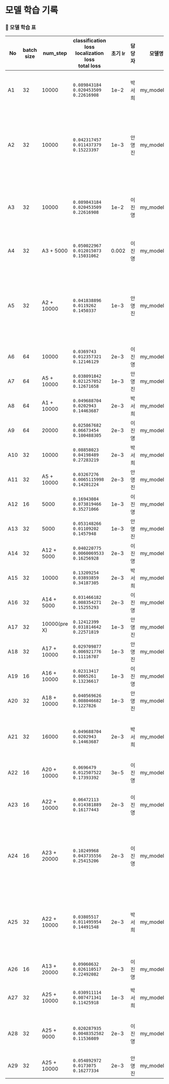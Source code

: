# 모델 학습 기록


### 🤖 모델 학습 표 
|No|batch size|num_step|classification loss<br>localization loss<br>total loss|초기 lr|담당자|모델명|성능|학습데이터|날짜|
|--|----------|--------|----------------------------------------------|--------|---------|------|----|----------|--|
|A1|32|10000|```0.089843184```<br>```0.020453509```<br>```0.22616908```|1e-2|박서희|my_model_1|8000 대 부터 <br>학습 시간 100단위로 느려짐|전체 + 인터넷|09.27|
|A2|32|10000|```0.042317457```<br>```0.011437379```<br>```0.15223397```|1e-3|안영진|my_model_1|3하늘보리, 2진로, 비타500 펭수,<br> 웰치스 포도(진열장) 안 잡힘|전체 + 인터넷|09.27|
|A3|32|10000|```0.089843184```<br>```0.020453509```<br>```0.22616908```|1e-2|이진영|my_model_1|박카스, 하이트, 진로, 마운틴듀 안잡힘<br> 나머지는 잘 잡힘|전체 + 인터넷|09.27|
|A4|32|A3 + 5000|```0.050022967```<br>```0.012015073```<br>```0.15031062```|0.002|이진영|my_model_2|사진에서 음료수가 클수록 잘 잡힘|전체 + 인터넷|09.27|
|A5|32|A2 + 10000|```0.041838896```<br>```0.0119262```<br>```0.1450337```|1e-3|안영진|my_model_2|3하늘보리 1개, 2진로 2개<br>비타500 펭수 O<br>웰치스 포도(진열), 비락식혜(진열) 안 잡힘|전체 + 인터넷<br>300x300|09.27|
|A6|64|10000|```0.0369743```<br>```0.012357321```<br>```0.12146129```|2e-3|이진영|my_model_3|매우 안좋음|전체 + 인터넷<br>100*100|09.28|
|A7|64|A5 + 10000|```0.038091842```<br>```0.021257052```<br>```0.12671658```|1e-3|안영진|my_model_3|75% 이상 38/77|전체 + 인터넷<br>100x100|09.28|
|A8|64|A1 + 10000|```0.049688704```<br>```0.0202943```<br>```0.14463687```|2e-3|박서희|my_model_3|50% 확률|전체 + 인터넷<br>100*100|09.28|
|A9|64|20000|```0.025867682```<br>```0.06673454```<br>```0.100488305```|2e-3|이진영|my_model_4|매우 안좋음|전체 + 인터넷<br>200*200|09.28|
|A10|32|10000|```0.08858023```<br>```0.04198489```<br>```0.27283219```|2e-3|박서희|my_model_4|좋지 않음|전체 + 인터넷<br>300*300|09.28|
|A11|32|A5 + 10000|```0.03267276```<br>```0.0065115998```<br>```0.14201224```|2e-3|안영진|my_model_4|75% 이상 70/77|전체 + 인터넷<br>100x100|09.28|
|A12|16|5000|```0.16943084```<br>```0.073819466```<br>```0.35271066```|1e-3|이진영|my_model_5|애매함|전체 + 인터넷<br>400*400|09.28|
|A13|32|5000|```0.053148266```<br>```0.01109202```<br>```0.1457948```|1e-3|안영진|my_model_5|75%이상 47/77|전체 + 인터넷<br>320x320|09.28|
|A14|32|A12 + 5000|```0.040220775```<br>```0.0060069533```<br>```0.16256928```|2e-3|이진영|my_model_6|대부분 정확도까지 잘 나옴|전체 + 인터넷<br>300*300|09.28|
|A15|32|10000|```0.13209254```<br>```0.03893859```<br>```0.34187305```|2e-3|박서희|my_model_5|별로 좋지 않음|전체 + 인터넷<br>300*300|09.29|
|A16|32|A14 + 5000|```0.031466182```<br>```0.008354271```<br>```0.15255293```|2e-3|이진영|my_model_7|나름 괜찮지만.. 아쉬움|전체 + 인터넷<br>300*300|09.29|
|A17|32|10000(pre X)|```0.12412399```<br>```0.031814642```<br>```0.22571819```|1e-3|안영진|my_model_6|75% 64/77|전체 + 인터넷<br>300*300|09.29|
|A18|32|A17 + 10000|```0.029709877```<br>```0.006921776```<br>```0.11116707```|1e-3|안영진|my_model_7|75% 70/77|전체 + 인터넷<br>320*320|09.29|
|A19|16|A16 + 10000|```0.02313417```<br>```0.0065261```<br>```0.13236617```|1e-3|이진영|my_model_8|괜찮음|전체 + 인터넷<br>300*300|09.29|
|A20|32|A18 + 10000|```0.040569626```<br>```0.008046682```<br>```0.1227826```|1e-3|안영진|my_model_8|75% 71/77|전체 + 인터넷<br>320*320|09.29|
|A21|32|16000|```0.049688704```<br>```0.0202943```<br>```0.14463687```|2e-3|박서희|my_model_6|코카콜라 여러 개,진열된 웰치스,<br>비락식혜 인식x|전체 + 인터넷<br>300*300|09.29|
|A22|16|A20 + 10000|```0.0696479```<br>```0.012507522```<br>```0.17393392```|3e-5|이진영|my_model_9|A20보다 정확도가 더 올라감|전체 + 인터넷<br>300*300|09.29|
|A23|16|A22 + 10000|```0.06472113```<br>```0.014381889```<br>```0.16177443```|2e-3|이진영|my_model_10|A21보다 정확도가 더 올라감<br>깃허브 모델 9번|전체 + 인터넷<br>300*300|09.29|
|A24|16|A23 + 20000|```0.10249968```<br>```0.043735556```<br>```0.25415206```|2e-3|이진영|my_model_11|이미지 리사이저는 건드리지 말자............<br>라는 교훈을 다시 한번 얻음|전체 + 인터넷<br>100*100|09.29|
|A25|32|A22 + 10000|```0.03805517```<br>```0.011495954```<br>```0.14491548```|2e-3|박서희|my_model_7|빛 반사, 로고 절반, 빼고<br>거의 다 인식( 반사된 카스 라이트,<br>비락식혜, 웰치스)|전체 + 인터넷<br>300*300|09.29|
|A26|16|A13 + 20000|```0.09060632```<br>```0.026110517```<br>```0.22492082```|2e-3|이진영|my_model_12|오히려 A23보다 떨어짐|전체 + 인터넷<br>300*300|09.29|
|A27|32|A25 + 10000|```0.030911114```<br>```0.007471341```<br>```0.11425918```|1e-3|박서희|my_model_8|뒷면, 반사면은 잡지 못하고 일부 오류|전체 + 인터넷<br>300*300|09.30|
|A28|32|A25 + 9000|```0.020287935```<br>```0.0048352582```<br>```0.11536089```|2e-3|이진영|my_model_15|다 좋은데, 가까이가야만 잡히는게 아쉬움|전체 + 인터넷<br>300*300|09.30|
|A29|32|A25 + 10000|```0.054892972```<br>```0.0173075```<br>```0.16277334```|2e-3|안영진|my_model_10|여러개 모여있으면 못잡음|전체 + 인터넷<br>300*300|09.30|

